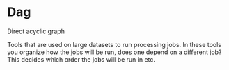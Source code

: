 # Dag

Direct acyclic graph

Tools that are used on large datasets to run processing jobs. In these tools you organize how the jobs will be run, does one depend on a different job? This decides which order the jobs will be run in etc.
